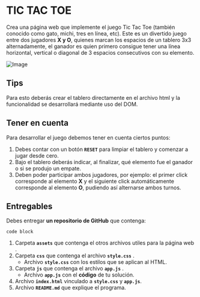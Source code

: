 # TIC TAC TOE

Crea una página web que implemente el juego Tic Tac Toe (también conocido como gato, michi, tres en línea, etc). 
Este es un divertido juego entre dos jugadores **X y O**, quienes marcan los espacios de un tablero 3x3 alternadamente, 
el ganador es quien primero consigue tener una línea horizontal, vertical o diagonal de 3 espacios consecutivos con su elemento. 

![Image](https://d30y9cdsu7xlg0.cloudfront.net/png/25029-200.png)

## Tips

Para esto deberás crear el tablero directamente en el archivo html y la funcionalidad se desarrollará mediante uso del DOM.

## Tener en cuenta

Para desarrollar el juego debemos tener en cuenta ciertos puntos:

1. Debes contar con un botón **`RESET`** para limpiar el tablero y comenzar a jugar desde cero.
2. Bajo el tablero deberás indicar, al finalizar, qué elemento fue el ganador o si se produjo un empate.
3. Deben poder participar ambos jugadores, por ejemplo: el primer click corresponde al elemento **X** y el siguiente click automáticamente corresponde al elemento **O**, pudiendo así alternarse ambos turnos.

## Entregables

Debes entregar **un repositorio de GitHub** que contenga:

```
code block

```

1. Carpeta **`assets`** que contenga el otros archivos utiles para la página web .
2. Carpeta **`css`** que contenga el archivo **`style.css`** .
    - Archivo **`style.css`** con los estilos que se aplican al HTML.
3. Carpeta **`js`** que contenga el archivo **`app.js`** .
    - Archivo **`app.js`** con el **código** de tu solución.
4. Archivo **`index.html`** vinculado a **`style.css`** y **`app.js`**.
5. Archivo **`README.md`** que explique el programa.

